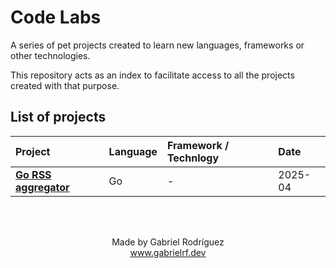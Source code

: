 # Code Labs
A series of pet projects created to learn new languages, frameworks or other technologies.

This repository acts as an index to facilitate access to all the projects created with that purpose.

## List of projects

| Project | Language | Framework / Technlogy | Date |
| :--- | :--- | :--- | :--- |
| [**Go RSS aggregator**](https://github.com/gabrielrf96/go-rss-aggregator) | Go | - | 2025-04 |

<br/>
<br/>
<p align="center">
    Made by Gabriel Rodríguez
    <br/>
    <a href="https://www.gabrielrf.dev">www.gabrielrf.dev</a>
</p>
